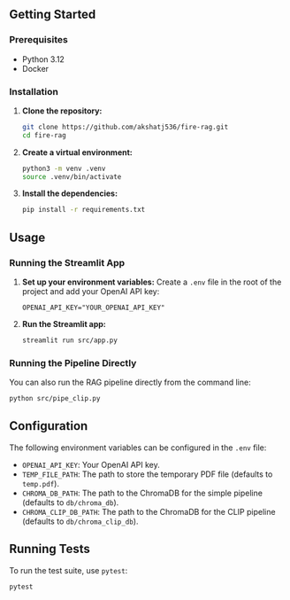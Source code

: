

## Getting Started

### Prerequisites

- Python 3.12
- Docker

### Installation

1. **Clone the repository:**
   ```bash
   git clone https://github.com/akshatj536/fire-rag.git
   cd fire-rag
   ```

2. **Create a virtual environment:**
   ```bash
   python3 -m venv .venv
   source .venv/bin/activate
   ```

3. **Install the dependencies:**
   ```bash
   pip install -r requirements.txt
   ```

## Usage

### Running the Streamlit App

1. **Set up your environment variables:**
   Create a `.env` file in the root of the project and add your OpenAI API key:
   ```
   OPENAI_API_KEY="YOUR_OPENAI_API_KEY"
   ```

2. **Run the Streamlit app:**
   ```bash
   streamlit run src/app.py
   ```

### Running the Pipeline Directly

You can also run the RAG pipeline directly from the command line:

```bash
python src/pipe_clip.py
```

## Configuration

The following environment variables can be configured in the `.env` file:

- `OPENAI_API_KEY`: Your OpenAI API key.
- `TEMP_FILE_PATH`: The path to store the temporary PDF file (defaults to `temp.pdf`).
- `CHROMA_DB_PATH`: The path to the ChromaDB for the simple pipeline (defaults to `db/chroma_db`).
- `CHROMA_CLIP_DB_PATH`: The path to the ChromaDB for the CLIP pipeline (defaults to `db/chroma_clip_db`).

## Running Tests

To run the test suite, use `pytest`:

```bash
pytest
```
